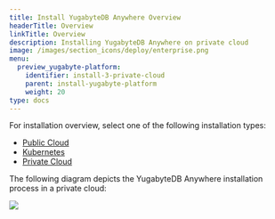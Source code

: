 ```yaml
---
title: Install YugabyteDB Anywhere Overview
headerTitle: Overview
linkTitle: Overview
description: Installing YugabyteDB Anywhere on private cloud
image: /images/section_icons/deploy/enterprise.png
menu:
  preview_yugabyte-platform:
    identifier: install-3-private-cloud
    parent: install-yugabyte-platform
    weight: 20
type: docs
---
```


For installation overview, select one of the following installation types:

<ul class="nav nav-tabs-alt nav-tabs-yb">
  <li >
    <a href="../public-cloud/" class="nav-link">
      <i class="fa-solid fa-cloud"></i>
      Public Cloud
    </a>
  </li>

  <li>
    <a href="../kubernetes/" class="nav-link">
      <i class="fa-regular fa-dharmachakra" aria-hidden="true"></i>
      Kubernetes
    </a>
  </li>

  <li >
    <a href="../private-cloud/" class="nav-link active">
      <i class="fa-solid fa-link-slash"></i>
      Private Cloud
    </a>
  </li>
</ul>

The following diagram depicts the YugabyteDB Anywhere installation process in a private cloud:

<div class="image-with-map">
<img src="/images/ee/flowchart/yb-install-private-cloud.png" usemap="#image-map">

<map name="image-map">
    <area alt="Install platform" title="Install platform" href="/preview/yugabyte-platform/install-yugabyte-platform/" coords="525,204,377,57" shape="rect" style="top: 2.6%;height: 9%;left: 41%;width: 18%;">
    <area alt="Pre reqs" title="Pre reqs" href="/preview/yugabyte-platform/install-yugabyte-platform/prerequisites/" coords="323,255,572,412" shape="rect" style="top: 14%;height: 8.6%;left: 36%;width: 28%;">
    <area alt="Prepare on prem nodes" title="Prepare on prem nodes" href="/preview/yugabyte-platform/install-yugabyte-platform/prepare-on-prem-nodes/" coords="307,1371,597,1429" shape="rect" style="top: 73.4%;height: 3.6%;left: 33%;width: 34%;">
    <area alt="Online installation" title="Online installation" href="/preview/yugabyte-platform/install-yugabyte-platform/install-software/default/" coords="239,907,396,970" shape="rect" style="top: 48.7%;height: 3.5%;left: 25%;width: 20%;">
    <area alt="Airgapped installation" title="Airgapped installation" href="/preview/yugabyte-platform/install-yugabyte-platform/install-software/airgapped/" coords="512,909,663,967" shape="rect" style="top: 48.7%;height: 3.5%;left: 55%;width: 20%;">
    <area alt="Airgapped installation - pre reqs" title="Airgapped installation - pre reqs" href="/preview/yugabyte-platform/install-yugabyte-platform/install-software/airgapped/" coords="482,1008,688,1141" shape="rect" style="top: 54%;height: 8%;left: 53%;width: 24%;">
    <area alt="Online installation - pre reqs" title="Online installation - pre reqs" href="/preview/yugabyte-platform/install-yugabyte-platform/install-software/default/" coords="" shape="rect" style="top: 54%;height: 5%;left: 23%;width: 24%;">
</map>
</div>
